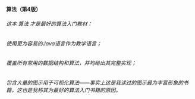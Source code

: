 #### 算法（第4版）

###### 这本 算法 才是最好的算法入门教材：

###### 使用更为容易的Java语言作为教学语言；

###### 覆盖所有常用的数据结构和算法，并均给出其完整实现；

###### 包含大量的图示用于可视化算法——事实上这是我读过的图示最为丰富形象的书籍，这也是我称其为最好的算法入门书籍的原因。



